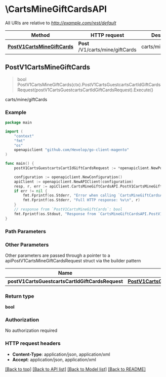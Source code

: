 # \CartsMineGiftCardsAPI

All URIs are relative to *http://example.com/rest/default*

Method | HTTP request | Description
------------- | ------------- | -------------
[**PostV1CartsMineGiftCards**](CartsMineGiftCardsAPI.md#PostV1CartsMineGiftCards) | **Post** /V1/carts/mine/giftCards | carts/mine/giftCards



## PostV1CartsMineGiftCards

> bool PostV1CartsMineGiftCards(ctx).PostV1CartsGuestcartsCartIdGiftCardsRequest(postV1CartsGuestcartsCartIdGiftCardsRequest).Execute()

carts/mine/giftCards



### Example

```go
package main

import (
	"context"
	"fmt"
	"os"
	openapiclient "github.com/Hevelop/go-client-magento"
)

func main() {
	postV1CartsGuestcartsCartIdGiftCardsRequest := *openapiclient.NewPostV1CartsGuestcartsCartIdGiftCardsRequest(*openapiclient.NewGiftCardAccountDataGiftCardAccountInterface(float32(123), float32(123), float32(123), float32(123))) // PostV1CartsGuestcartsCartIdGiftCardsRequest |  (optional)

	configuration := openapiclient.NewConfiguration()
	apiClient := openapiclient.NewAPIClient(configuration)
	resp, r, err := apiClient.CartsMineGiftCardsAPI.PostV1CartsMineGiftCards(context.Background()).PostV1CartsGuestcartsCartIdGiftCardsRequest(postV1CartsGuestcartsCartIdGiftCardsRequest).Execute()
	if err != nil {
		fmt.Fprintf(os.Stderr, "Error when calling `CartsMineGiftCardsAPI.PostV1CartsMineGiftCards``: %v\n", err)
		fmt.Fprintf(os.Stderr, "Full HTTP response: %v\n", r)
	}
	// response from `PostV1CartsMineGiftCards`: bool
	fmt.Fprintf(os.Stdout, "Response from `CartsMineGiftCardsAPI.PostV1CartsMineGiftCards`: %v\n", resp)
}
```

### Path Parameters



### Other Parameters

Other parameters are passed through a pointer to a apiPostV1CartsMineGiftCardsRequest struct via the builder pattern


Name | Type | Description  | Notes
------------- | ------------- | ------------- | -------------
 **postV1CartsGuestcartsCartIdGiftCardsRequest** | [**PostV1CartsGuestcartsCartIdGiftCardsRequest**](PostV1CartsGuestcartsCartIdGiftCardsRequest.md) |  | 

### Return type

**bool**

### Authorization

No authorization required

### HTTP request headers

- **Content-Type**: application/json, application/xml
- **Accept**: application/json, application/xml

[[Back to top]](#) [[Back to API list]](../README.md#documentation-for-api-endpoints)
[[Back to Model list]](../README.md#documentation-for-models)
[[Back to README]](../README.md)


